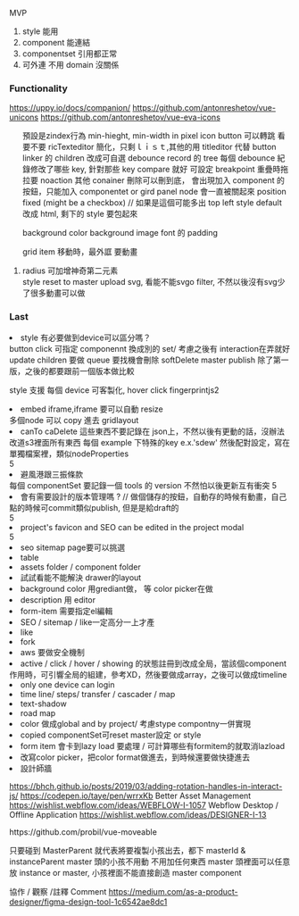 MVP

1. style 能用
2. component 能連結
3. componentset 引用都正常
4. 可外連 不用 domain 沒關係

### Functionality

https://uppy.io/docs/companion/
https://github.com/antonreshetov/vue-unicons
https://github.com/antonreshetov/vue-eva-icons

<ol>
預設是zindex行為
min-hieght, min-width in pixel
icon
button 可以轉跳
看要不要 ricTexteditor 簡化，只剩ｌｉｓｔ,其他的用 titleditor 代替
button linker 的 children 改成可自選
debounce record 的 tree 每個 debounce 紀錄修改了哪些 key, 針對那些 key compare 就好
可設定 breakpoint
重疊時拖拉要 noaction 其他 conainer
刪除可以刪到底， 會出現加入 component 的按鈕，只能加入 componentet or gird
panel node 會一直被關起來
position fixed (might be a checkbox) // 如果是這個可能多出 top left
style default 改成 html, 剩下的 style 要包起來

background color
background image
font 的 padding

grid item 移動時，最外誆 要動畫

<li>radius 可加增神奇第二元素</li>
style reset to master
upload svg, 看能不能svgo filter, 不然以後沒有svg少了很多動畫可以做
</ol>

### Last

<li>style 有必要做到device可以區分嗎？</li>
button click 可指定 componennt 換成別的 set/ 考慮之後有 interaction在弄就好
update children 要做 queue
要找機會刪除 softDelete master
publish 除了第一版，之後的都要跟前一個版本做比較

style 支援 每個 device 可客製化, hover click
fingerprintjs2

<li>embed iframe,iframe 要可以自動 resize</li>
多個node 可以 copy 進去 gridlayout
<li>canTo caDelete 這些東西不要記錄在 json上，不然以後有更動的話，沒辦法改道s3裡面所有東西 每個 example 下特殊的key e.x.'sdew' 然後配對設定，寫在單獨檔案裡，類似nodeProperties</li>
5<li>避風港跟三振條款</li>
每個 componentSet 要記錄一個 tools 的 version 不然怕以後更新互有衝突
5<li>會有需要設計的版本管理嗎 ? // 做個儲存的按鈕，自動存的時候有動畫，自己點的時候可commit類似publish, 但是是給draft的</li>
5<li>project's favicon and SEO can be edited in the project modal</li>
5<li>seo sitemap page要可以挑選</li>
<li>table</li>
<li>assets folder / component folder</li>
<li>試試看能不能解決 drawer的layout</li>
<li>background color 用grediant做， 等 color picker在做</li>
<li>description 用 editor</li>
<li>form-item 需要指定el編輯</li>
<li>SEO / sitemap / like一定高分一上才產</li>
<li>like</li>
<li>fork</li>
<li>aws 要做安全機制</li>
<li>active / click / hover / showing 的狀態註冊到改成全局，當該個component作用時，可引響全局的組建，參考XD，然後要做成array，之後可以做成timeline</li>
<li>only one device can login</li>
<li>time line/ steps/ transfer / cascader / map </li>
<li>text-shadow</li>
<li>road map</li>
<li>color 做成global and by project/ 考慮stype compontny一併實現</li>
<li>copied componentSet可reset master設定 or style</li>
<li>form item 會卡到lazy load 要處理 / 可計算哪些有formitem的就取消lazload</li>
<li>改寫color picker，把color format做進去，到時候還要做快捷進去</li>
<li>設計師牆</li>

https://bhch.github.io/posts/2019/03/adding-rotation-handles-in-interact-js/
https://codepen.io/taye/pen/wrrxKb
Better Asset Management https://wishlist.webflow.com/ideas/WEBFLOW-I-1057
Webflow Desktop / Offline Application https://wishlist.webflow.com/ideas/DESIGNER-I-13

</ol>
https://github.com/probil/vue-moveable

只要碰到 MasterParent 就代表將要複製小孩出去，都下 masterId & instanceParent
master 頭的小孩不用動 不用加任何東西
master 頭裡面可以任意放 instance or master,
小孩裡面不能直接創造 master component

協作 / 觀察 /註釋 Comment
https://medium.com/as-a-product-designer/figma-design-tool-1c6542ae8dc1
